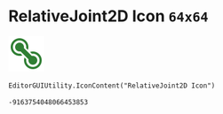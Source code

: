 # RelativeJoint2D Icon `64x64`
<img src="/img/RelativeJoint2D%20Icon.png" width=64 height=64>

``` CSharp
EditorGUIUtility.IconContent("RelativeJoint2D Icon")
```
```
-9163754048066453853
```
